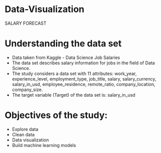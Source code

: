 # Data-Visualization
SALARY FORECAST
# Understanding the data set
  + Data taken from Kaggle - Data Science Job Salaries
  + The data set describes salary information for jobs in the field of Data Science.
  + The study considers a data set with 11 attributes: work_year, experience_level, employment_type, job_title, salary, salary_currency, salary_in_usd, employee_residence, remote_ratio, company_location, company_size.
  + The target variable (Target) of the data set is: salary_in_usd
# Objectives of the study:
  + Explore data
  + Clean data
  + Data visualization
  + Build machine learning models
